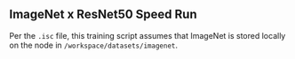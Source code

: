 ## ImageNet x ResNet50 Speed Run

Per the `.isc` file, this training script assumes that ImageNet is stored locally on the node in `/workspace/datasets/imagenet`.